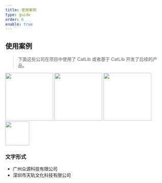 ```yaml
---
title: 使用案例
type: guide
order: 6
enable: true
---
```


## 使用案例

> 下面这些公司在项目中使用了 CatLib 或者基于 CatLib 开发了后续的产品。

<a href="http://www.ztgame.com/"><img src="../../images/used/giant.png" width="150px"/></a> <a href="http://www.ourpalm.com/"><img src="../../images/used/ourpalm.png" width="150px"/></a> <a href="http://www.06game.com/"><img src="../../images/used/06game.png" width="150px"/></a> <img src="../../images/used/hjsj.png" width="75px"/>

### 文字形式

- 广州众源科技有限公司
- 深圳市天轨文化科技有限公司